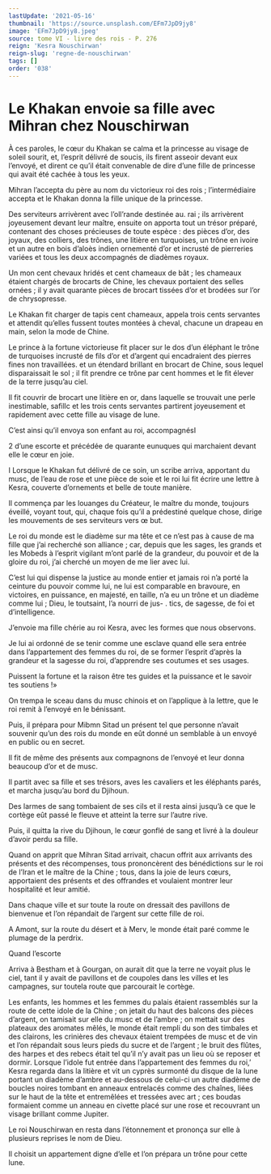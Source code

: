 ```yaml
---
lastUpdate: '2021-05-16'
thumbnail: 'https://source.unsplash.com/EFm7JpD9jy8'
image: 'EFm7JpD9jy8.jpeg'
source: tome VI - livre des rois - P. 276
reign: 'Kesra Nouschirwan'
reign-slug: 'regne-de-nouschirwan'
tags: []
order: '038'
---
```


# Le Khakan envoie sa fille avec Mihran chez Nouschirwan

À ces paroles, le cœur du Khakan se calma et la princesse au visage de soleil sourit, et, l’esprit délivré de soucis, ils firent asseoir devant eux l’envoyé, et dirent ce qu’il était convenable de dire d’une fille de princesse qui avait été cachée à tous les yeux.

Mihran l’accepta du père au nom du victorieux roi des rois ; l’intermédiaire accepta et le Khakan donna la fille unique de la princesse.

Des serviteurs arrivèrent avec l’oll’rande destinée au. rai ; ils arrivèrent joyeusement devant leur maître, ensuite on apporta tout un trésor préparé, contenant des choses précieuses de toute espèce : des pièces d’or, des joyaux, des colliers, des trônes, une litière en turquoises, un trône en ivoire et un autre en bois d’aloès indien ornementé d’or et incrusté de pierreries variées et tous les deux accompagnés de diadèmes royaux.

Un mon cent chevaux hridés et cent chameaux de bât ; les chameaux étaient chargés de brocarts de Chine, les chevaux portaient des selles ornées ; il y avait quarante pièces de brocart tissées d’or et brodées sur l’or de chrysopresse.

Le Khakan fit charger de tapis cent chameaux, appela trois cents servantes et attendit qu’elles fussent toutes montées à cheval, chacune un drapeau en main, selon la mode de Chine.

Le prince à la fortune victorieuse fit placer sur le dos d’un éléphant le trône de turquoises incrusté de fils d’or et d’argent qui encadraient des pierres fines non travaillées. et un étendard brillant en brocart de Chine, sous lequel disparaissait le sol ; il fit prendre ce trône par cent hommes et le fit élever de la terre jusqu’au ciel.

Il fit couvrir de brocart une litière en or, dans laquelle se trouvait une perle inestimable, safillc et les trois cents servantes partirent joyeusement et rapidement avec cette fille au visage de lune.

C’est ainsi qu’il envoya son enfant au roi, accompagnésI

2 d’une escorte et précédée de quarante eunuques qui marchaient devant elle le cœur en joie.

I Lorsque le Khakan fut délivré de ce soin, un scribe arriva, apportant du musc, de l’eau de rose et une pièce de soie et le roi lui fit écrire une lettre à Kesra, couverte d’ornements et belle de toute manière.

Il commença par les louanges du Créateur, le maître du monde, toujours éveillé, voyant tout, qui, chaque fois qu’il a prédestiné quelque chose, dirige les mouvements de ses serviteurs vers œ but.

Le roi du monde est le diadème sur ma tête et ce n’est pas à cause de ma fille que j’ai recherché son alliance ; car, depuis que les sages, les grands et les Mobeds à l’esprit vigilant m’ont parlé de la grandeur, du pouvoir et de la gloire du roi, j’ai cherché un moyen de me lier avec lui.

C’est lui qui dispense la justice au monde entier et jamais roi n’a porté la ceinture du pouvoir comme lui, ne lui est comparable en bravoure, en victoires, en puissance, en majesté, en taille, n’a eu un trône et un diadème comme lui ; Dieu, le toutsaint, l’a nourri de jus-
. tics, de sagesse, de foi et d’intelligence.

J’envoie ma fille chérie au roi Kesra, avec les formes que nous observons.

Je lui ai ordonné de se tenir comme une esclave quand elle sera entrée dans l’appartement des femmes du roi, de se former l’esprit d’après la grandeur et la sagesse du roi, d’apprendre ses coutumes et ses usages.

Puissent la fortune et la raison être tes guides et la puissance et le savoir tes soutiens !»

On trempa le sceau dans du musc chinois et on l’applique à la lettre, que le roi remit à l’envoyé en le bénissant.

Puis, il prépara pour Mibmn Sitad un présent tel que personne n’avait souvenir qu’un des rois du monde en eût donné un semblable à un envoyé en public ou en secret.

Il fit de même des présents aux compagnons de l’envoyé et leur donna beaucoup d’or et de musc.

Il partit avec sa fille et ses trésors, aves les cavaliers et les éléphants parés, et marcha jusqu’au bord du Djihoun.

Des larmes de sang tombaient de ses cils et il resta ainsi jusqu’à ce que le cortège eût passé le fleuve et atteint la terre sur l’autre rive.

Puis, il quitta la rive du Djihoun, le cœur gonflé de sang et livré à la douleur d’avoir perdu sa fille.

Quand on apprit que Mihran Sitad arrivait, chacun offrit aux arrivants des présents et des récompenses, tous prononcèrent des bénédictions sur le roi de l’Iran et le maître de la Chine ; tous, dans la joie de leurs cœurs, apportaient des présents et des offrandes et voulaient montrer leur hospitalité et leur amitié.

Dans chaque ville et sur toute la route on dressait des pavillons de bienvenue et l’on répandait de l’argent sur cette fille de roi.

A Amont, sur la route du désert et à Merv, le monde était paré comme le plumage de la perdrix.

Quand l’escorte

Arriva à Bestham et à Gourgan, on aurait dit que la terre ne voyait plus le ciel, tant il y avait de pavillons et de coupoles dans les villes et les campagnes, sur toutela route que parcourait le cortège.

Les enfants, les hommes et les femmes du palais étaient rassemblés sur la route de cette idole de la Chine ; on jetait du haut des balcons des pièces d’argent, on tamisait sur elle du musc et de l’ambre ; on mettait sur des plateaux des aromates mêlés, le monde était rempli du son des timbales et des clairons, les crinières des chevaux étaient trempées de musc et de vin et l’on répandait sous leurs pieds du sucre et de l’argent ; le bruit des flûtes, des harpes et des rebecs était tel qu’il n’y avait pas un lieu où se reposer et dormir.
Lorsque l’idole fut entrée dans l’appartement des femmes du roi,’ Kesra regarda dans la litière et vit un cyprès surmonté du disque de la lune portant un diadème d’ambre et au-dessous de celui-ci un autre diadème de boucles noires tombant en anneaux entrelacés comme des chaînes, liées sur le haut de la tête et entremêlées et tressées avec art ; ces boudas formaient comme un anneau en civette placé sur une rose et recouvrant un visage brillant comme Jupiter.

Le roi Nouschirwan en resta dans l’étonnement et prononça sur elle à plusieurs reprises le nom de Dieu.

Il choisit un appartement digne d’elle et l’on prépara un trône pour cette lune.

